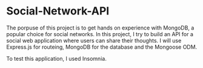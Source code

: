 # Social-Network-API

The porpuse of this project is to get hands on experience with MongoDB, a popular choice for social networks. 
In this project, I try to build an API for a social web application where users can share their thoughts.
I will use Express.js for routeing, MongoDB for the database and the Mongoose ODM. 

To test this application, I used Insomnia.
